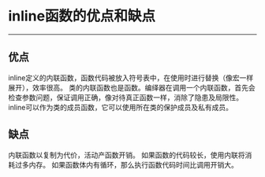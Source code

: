 # inline函数的优点和缺点

---

## 优点
inline定义的内联函数，函数代码被放入符号表中，在使用时进行替换（像宏一样展开），效率很高。
类的内联函数也是函数。编绎器在调用一个内联函数，首先会检查参数问题，保证调用正确，像对待真正函数一样，消除了隐患及局限性。
inline可以作为类的成员函数，它可以使用所在类的保护成员及私有成员。

## 缺点
内联函数以复制为代价，活动产函数开销。
如果函数的代码较长，使用内联将消耗过多内存。
如果函数体内有循环，那么执行函数代码时间比调用开销大。